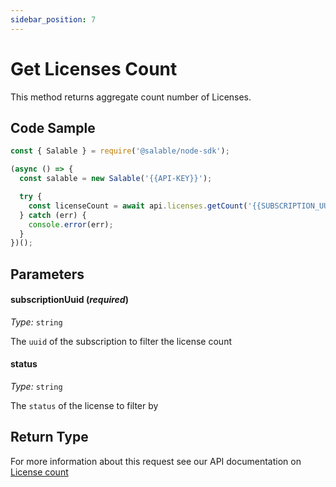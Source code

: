 ```yaml
---
sidebar_position: 7
---
```


# Get Licenses Count

This method returns aggregate count number of Licenses.

## Code Sample

```typescript
const { Salable } = require('@salable/node-sdk');

(async () => {
  const salable = new Salable('{{API-KEY}}');

  try {
    const licenseCount = await api.licenses.getCount('{{SUBSCRIPTION_UUID}}');
  } catch (err) {
    console.error(err);
  }
})();
```

## Parameters

#### subscriptionUuid (_required_)

_Type:_ `string`

The `uuid` of the subscription to filter the license count

#### status

_Type:_ `string`

The `status` of the license to filter by

## Return Type

For more information about this request see our API documentation on [License count](https://docs.salable.app/api#tag/Licenses/operation/getLicensesCount)
